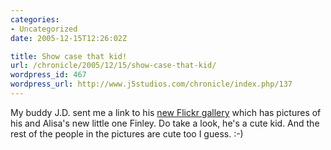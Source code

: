 ```yaml
--- 
categories:
- Uncategorized
date: 2005-12-15T12:26:02Z

title: Show case that kid!
url: /chronicle/2005/12/15/show-case-that-kid/
wordpress_id: 467
wordpress_url: http://www.j5studios.com/chronicle/index.php/137
---
```


My buddy J.D. sent me a link to his <a href="http://www.flickr.com/photos/jd_mac6/">new Flickr gallery</a> which has pictures of his and Alisa's new little one Finley.  Do take a look, he's a cute kid.  And the rest of the people in the pictures are cute too I guess.  :-)


